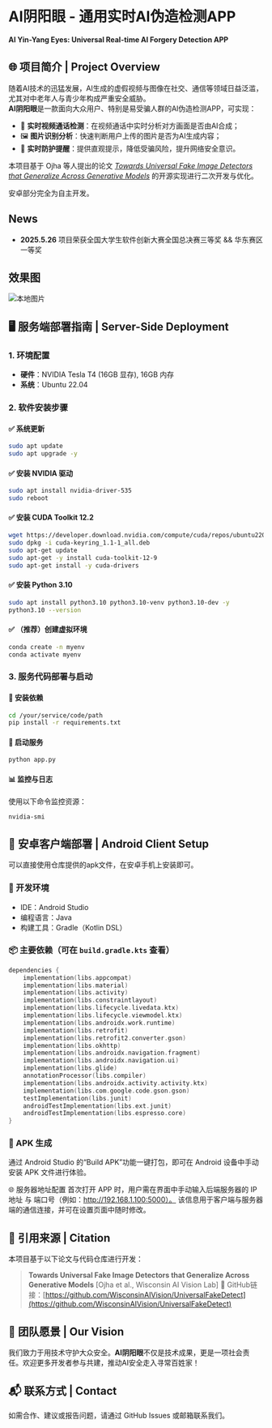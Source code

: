 # AI阴阳眼 - 通用实时AI伪造检测APP  
**AI Yin-Yang Eyes: Universal Real-time AI Forgery Detection APP**

## 🌐 项目简介 | Project Overview

随着AI技术的迅猛发展，AI生成的虚假视频与图像在社交、通信等领域日益泛滥，尤其对中老年人与青少年构成严重安全威胁。  
**AI阴阳眼**是一款面向大众用户、特别是易受骗人群的AI伪造检测APP，可实现：

- 📱 **实时视频通话检测**：在视频通话中实时分析对方画面是否由AI合成；
- 🖼️ **图片识别分析**：快速判断用户上传的图片是否为AI生成内容；
- 🚨 **实时防护提醒**：提供直观提示，降低受骗风险，提升网络安全意识。

本项目基于 Ojha 等人提出的论文 [*Towards Universal Fake Image Detectors that Generalize Across Generative Models*](https://github.com/WisconsinAIVision/UniversalFakeDetect) 的开源实现进行二次开发与优化。

安卓部分完全为自主开发。


## News
- **2025.5.26** 项目荣获全国大学生软件创新大赛全国总决赛三等奖 && 华东赛区一等奖

## 效果图
![本地图片](./Server/example_img/teaser.jpg "效果图")

## 🖥️ 服务端部署指南 | Server-Side Deployment

### 1. 环境配置

- **硬件**：NVIDIA Tesla T4 (16GB 显存), 16GB 内存  
- **系统**：Ubuntu 22.04

### 2. 软件安装步骤

#### ✅ 系统更新
```bash
sudo apt update
sudo apt upgrade -y
````

#### ✅ 安装 NVIDIA 驱动

```bash
sudo apt install nvidia-driver-535
sudo reboot
```

#### ✅ 安装 CUDA Toolkit 12.2

```bash
wget https://developer.download.nvidia.com/compute/cuda/repos/ubuntu2204/x86_64/cuda-keyring_1.1-1_all.deb
sudo dpkg -i cuda-keyring_1.1-1_all.deb
sudo apt-get update
sudo apt-get -y install cuda-toolkit-12-9
sudo apt-get install -y cuda-drivers
```

#### ✅ 安装 Python 3.10

```bash
sudo apt install python3.10 python3.10-venv python3.10-dev -y
python3.10 --version
```

#### ✅ （推荐）创建虚拟环境

```bash
conda create -n myenv
conda activate myenv
```


### 3. 服务代码部署与启动

#### 🔧 安装依赖

```bash
cd /your/service/code/path
pip install -r requirements.txt
```

#### 🚀 启动服务

```bash
python app.py
```

#### 📊 监控与日志

使用以下命令监控资源：

```bash
nvidia-smi
```



## 📱 安卓客户端部署 | Android Client Setup

可以直接使用仓库提供的apk文件，在安卓手机上安装即可。

### 🧰 开发环境

* IDE：Android Studio
* 编程语言：Java
* 构建工具：Gradle（Kotlin DSL）

### 📦 主要依赖（可在 `build.gradle.kts` 查看）

```kotlin
dependencies {
    implementation(libs.appcompat)
    implementation(libs.material)
    implementation(libs.activity)
    implementation(libs.constraintlayout)
    implementation(libs.lifecycle.livedata.ktx)
    implementation(libs.lifecycle.viewmodel.ktx)
    implementation(libs.androidx.work.runtime)
    implementation(libs.retrofit)
    implementation(libs.retrofit2.converter.gson)
    implementation(libs.okhttp)
    implementation(libs.androidx.navigation.fragment)
    implementation(libs.androidx.navigation.ui)
    implementation(libs.glide)
    annotationProcessor(libs.compiler)
    implementation(libs.androidx.activity.activity.ktx)
    implementation(libs.com.google.code.gson.gson)
    testImplementation(libs.junit)
    androidTestImplementation(libs.ext.junit)
    androidTestImplementation(libs.espresso.core)
}
```

### 📱 APK 生成

通过 Android Studio 的“Build APK”功能一键打包，即可在 Android 设备中手动安装 APK 文件进行体验。



🌐 服务器地址配置
首次打开 APP 时，用户需在界面中手动输入后端服务器的 IP 地址 与 端口号（例如：http://192.168.1.100:5000）。
该信息用于客户端与服务器端的通信连接，并可在设置页面中随时修改。



## 📖 引用来源 | Citation

本项目基于以下论文与代码仓库进行开发：

> **Towards Universal Fake Image Detectors that Generalize Across Generative Models**
> \[Ojha et al., Wisconsin AI Vision Lab]
> 🔗 GitHub链接：[https://github.com/WisconsinAIVision/UniversalFakeDetect](https://github.com/WisconsinAIVision/UniversalFakeDetect)



## 🤝 团队愿景 | Our Vision

我们致力于用技术守护大众安全。**AI阴阳眼**不仅是技术成果，更是一项社会责任。欢迎更多开发者参与共建，推动AI安全走入寻常百姓家！



## 📬 联系方式 | Contact

如需合作、建议或报告问题，请通过 GitHub Issues 或邮箱联系我们。



